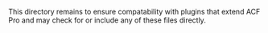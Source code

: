 This directory remains to ensure compatability with plugins that extend ACF Pro and may check for or include any of these files directly.